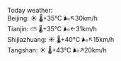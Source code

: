 Today weather:  
Beijing: ☀️   🌡️+35°C 🌬️↖30km/h  
Tianjin: ⛅️  🌡️+35°C 🌬️←31km/h  
Shijiazhuang: ☀️   🌡️+40°C 🌬️↖15km/h  
Tangshan: ☀️   🌡️+43°C 🌬️↗20km/h  
